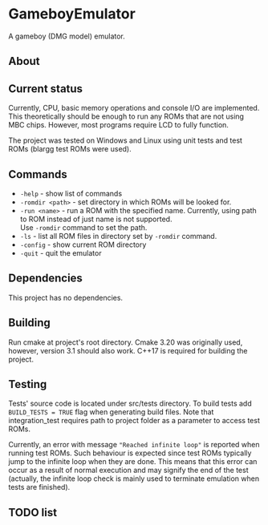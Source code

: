 # GameboyEmulator
A gameboy (DMG model) emulator.
## About

## Current status
Currently, CPU, basic memory operations and console I/O are implemented. This theoretically should be enough to run any ROMs that are not using MBC chips. However, most programs require LCD to fully function.

The project was tested on Windows and Linux using unit tests and test ROMs (blargg test ROMs were used).
## Commands
- `-help` - show list of commands
- `-romdir <path>` - set directory in which ROMs will be looked for.
- `-run <name>` - run a ROM with the specified name. Currently, using path to ROM instead of just name is not supported.  
Use `-romdir` command to set the path.
- `-ls` - list all ROM files in directory set by `-romdir` command.
- `-config` - show current ROM directory
- `-quit` - quit the emulator
## Dependencies
This project has no dependencies.
## Building
Run cmake at project's root directory. Cmake 3.20 was originally used, however, version 3.1 should also work. C++17 is required for building the project.
## Testing
Tests' source code is located under src/tests directory. To build tests add `BUILD_TESTS = TRUE` flag when generating build files.
Note that integration_test requires path to project folder as a parameter to access test ROMs.  
  
Currently, an error with message `"Reached infinite loop"` is reported when running test ROMs. Such behaviour is expected since test ROMs typically jump to the infinite loop when they are done. This means that this error can occur as a result of normal execution and may signify the end of the test (actually, the infinite loop check is mainly used to terminate emulation when tests are finished). 
## TODO list
